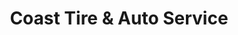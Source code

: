 ---
title: "Coast Tire & Auto Service"
url: /dieppe/coast-tire-and-auto-service/
shop: car repair
---